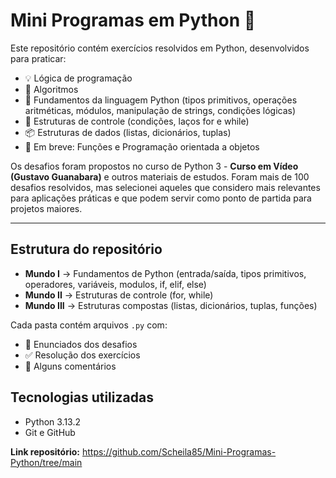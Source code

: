 # Mini Programas em Python 🐍

Este repositório contém exercícios resolvidos em Python, desenvolvidos para praticar:

- 💡 Lógica de programação
- 🧩 Algoritmos
- 🐍 Fundamentos da linguagem Python (tipos primitivos, operações aritméticas, módulos, manipulação de strings, condições lógicas)
- 🔄 Estruturas de controle (condições, laços for e while)
- 📦 Estruturas de dados (listas, dicionários, tuplas)
- 🚀 Em breve: Funções e Programação orientada a objetos 

Os desafios foram propostos no curso de Python 3 - **Curso em Vídeo (Gustavo Guanabara)** e outros materiais de estudos.
Foram mais de 100 desafios resolvidos, mas selecionei aqueles que considero mais relevantes para aplicações práticas e que podem servir como ponto de partida para projetos maiores.

---

## Estrutura do repositório
- **Mundo I** → Fundamentos de Python (entrada/saída, tipos primitivos, operadores, variáveis, modulos, if, elif, else)
- **Mundo II** → Estruturas de controle (for, while)
- **Mundo III** → Estruturas compostas (listas, dicionários, tuplas, funções)

Cada pasta contém arquivos `.py` com:
- 📝 Enunciados dos desafios
- ✅ Resolução dos exercícios
- 💬 Alguns comentários

## Tecnologias utilizadas
- Python 3.13.2
- Git e GitHub
  
**Link repositório:** https://github.com/Scheila85/Mini-Programas-Python/tree/main






  
